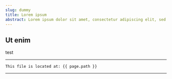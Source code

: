 ```yaml
---
slug: dummy
title: Lorem ipsum
abstract: Lorem ipsum dolor sit amet, consectetur adipiscing elit, sed do eiusmod tempor incididunt ut labore et dolore magna aliqua.
---
```


## Ut enim
test

---
```
This file is located at: {{ page.path }}
```
---